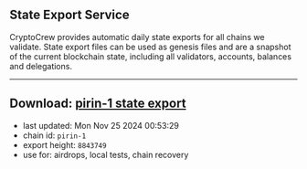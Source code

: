 ## State Export Service
CryptoCrew provides automatic daily state exports for all chains we validate. State export files can be used as genesis files and are a snapshot of the current blockchain state, including all validators, accounts, balances and delegations.

---
**Download: [pirin-1 state export](https://dl-eu2.ccvalidators.com/SERVICE/nolus/pirin-1_export_8843749.json)**
---

- last updated: Mon Nov 25 2024 00:53:29
- chain id: `pirin-1`
- export height: `8843749`
- use for: airdrops, local tests, chain recovery
